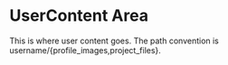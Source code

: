 # UserContent Area

This is where user content goes. The path convention is username/{profile_images,project_files}.
